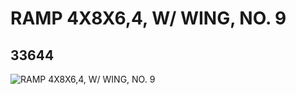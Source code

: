 # RAMP 4X8X6,4, W/ WING, NO. 9
## 33644
![RAMP 4X8X6,4, W/ WING, NO. 9](https://lc-www-live-s.legocdn.com/media/bricks/5/2/6188890.jpg)